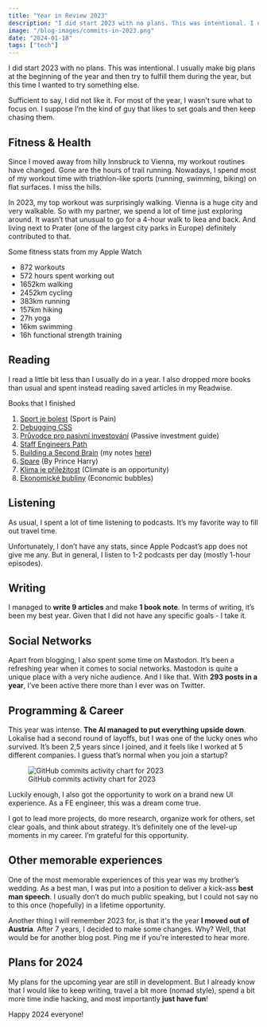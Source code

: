 ```yaml
---
title: "Year in Review 2023"
description: "I did start 2023 with no plans. This was intentional. I usually make big plans at the beginning of the year and then try to fulfill..."
image: "/blog-images/commits-in-2023.png"
date: "2024-01-18"
tags: ["tech"]
---
```


I did start 2023 with no plans. This was intentional. I usually make big plans at the beginning of the year and then try to fulfill them during the year, but this time I wanted to try something else.

Sufficient to say, I did not like it. For most of the year, I wasn't sure what to focus on. I suppose I’m the kind of guy that likes to set goals and then keep chasing them.

## Fitness & Health

Since I moved away from hilly Innsbruck to Vienna, my workout routines have changed. Gone are the hours of trail running. Nowadays, I spend most of my workout time with triathlon-like sports (running, swimming, biking) on flat surfaces. I miss the hills.

In 2023, my top workout was surprisingly walking. Vienna is a huge city and very walkable. So with my partner, we spend a lot of time just exploring around. It wasn’t that unusual to go for a 4-hour walk to Ikea and back. And living next to Prater (one of the largest city parks in Europe) definitely contributed to that.

Some fitness stats from my Apple Watch

- 872 workouts
- 572 hours spent working out
- 1652km walking
- 2452km cycling
- 383km running
- 157km hiking
- 27h yoga
- 16km swimming
- 16h functional strength training

## **Reading**

I read a little bit less than I usually do in a year. I also dropped more books than usual and spent instead reading saved articles in my Readwise.

Books that I finished

1. [Sport je bolest](https://www.melvil.cz/kniha-sport-je-bolest/) (Sport is Pain)
2. [Debugging CSS](https://debuggingcss.com/)
3. [Průvodce pro pasivní investování](https://rozbiteprasatko.cz/produkt/pruvodce-pro-pasivni-investovani/) (Passive investment guide)
4. [Staff Engineers Path](https://www.oreilly.com/library/view/the-staff-engineers/9781098118723/)
5. [Building a Second Brain](https://www.buildingasecondbrain.com/book) (my notes [here](https://ondrejsevcik.com/blog/building-a-second-brain))
6. [Spare](https://en.wikipedia.org/wiki/Spare_(memoir)) (By Prince Harry)
7. [Klima je příležitost](https://klimajeprilezitost.cz/) (Climate is an opportunity)
8. [Ekonomické bubliny](https://www.grada.cz/ekonomicke-bubliny-10522/) (Economic bubbles)

## Listening

As usual, I spent a lot of time listening to podcasts. It’s my favorite way to fill out travel time.

Unfortunately, I don’t have any stats, since Apple Podcast’s app does not give me any. But in general, I listen to 1-2 podcasts per day (mostly 1-hour episodes).

## Writing

I managed to **write 9 articles** and make **1 book note**. In terms of writing, it’s been my best year. Given that I did not have any specific goals - I take it.

## Social Networks

Apart from blogging, I also spent some time on Mastodon. It’s been a refreshing year when it comes to social networks. Mastodon is quite a unique place with a very niche audience. And I like that. With **293 posts in a year**, I’ve been active there more than I ever was on Twitter.

## **Programming & Career**

This year was intense. **The AI managed to put everything upside down**. Lokalise had a second round of layoffs, but I was one of the lucky ones who survived. It’s been 2,5 years since I joined, and it feels like I worked at 5 different companies. I guess that’s normal when you join a startup?

<figure>
  <img 
    src="/blog-images/commits-in-2023.png"
    alt="GitHub commits activity chart for 2023"
  />
  <figcaption>GitHub commits activity chart for 2023</figcaption>
</figure>

Luckily enough, I also got the opportunity to work on a brand new UI experience. As a FE engineer, this was a dream come true.

I got to lead more projects, do more research, organize work for others, set clear goals, and think about strategy. It’s definitely one of the level-up moments in my career. I’m grateful for this opportunity.

## Other memorable experiences

One of the most memorable experiences of this year was my brother’s wedding. As a best man, I was put into a position to deliver a kick-ass **best man speech**. I usually don’t do much public speaking, but I could not say no to this once (hopefully) in a lifetime opportunity.

Another thing I will remember 2023 for, is that it's the year **I moved out of Austria**. After 7 years, I decided to make some changes. Why? Well, that would be for another blog post. Ping me if you're interested to hear more.

## Plans for 2024

My plans for the upcoming year are still in development. But I already know that I would like to keep writing, travel a bit more (nomad style), spend a bit more time indie hacking, and most importantly **just have fun**! 

Happy 2024 everyone!
